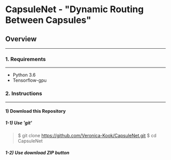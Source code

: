 # CapsuleNet - "Dynamic Routing Between Capsules"

## Overview
---

### 1. Requirements
---
* Python 3.6
* Tensorflow-gpu

### 2. Instructions
---
#### 1) Download this Repository
##### 1-1) Use 'git'
> $ git clone https://github.com/Veronica-Kook/CapsuleNet.git
> $ cd CapsuleNet

##### 1-2) Use download ZIP button
